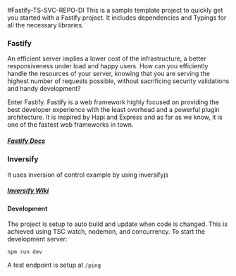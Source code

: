 #Fastify-TS-SVC-REPO-DI
This is a sample template project to quickly get you started with a Fastify project. It includes dependencies and Typings for all the necessary libraries. 

### Fastify
An efficient server implies a lower cost of the infrastructure, a better responsiveness under load and happy users. How can you efficiently handle the resources of your server, knowing that you are serving the highest number of requests possible, without sacrificing security validations and handy development?

Enter Fastify. Fastify is a web framework highly focused on providing the best developer experience with the least overhead and a powerful plugin architecture. It is inspired by Hapi and Express and as far as we know, it is one of the fastest web frameworks in town.

##### [Fastify Docs](https://www.fastify.io/docs/latest/)

### Inversify
It uses inversion of control example by using inversifyjs

##### [Inversify Wiki](https://github.com/inversify/InversifyJS/tree/master/wiki)

#### Development
The project is setup to auto build and update when code is changed. This is achieved using TSC watch, nodemon, and concurrency. To start the development server:

```npm run dev```

A test endpoint is setup at `/ping`